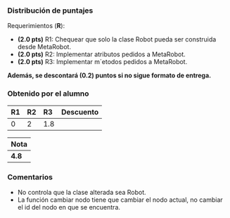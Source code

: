 ﻿### Distribución de puntajes

Requerimientos (**R**):

* **(2.0 pts)** R1: Chequear que solo la clase Robot pueda ser construida desde MetaRobot.
* **(2.0 pts)** R2: Implementar atributos pedidos a MetaRobot.
* **(2.0 pts)** R3: Implementar m´etodos pedidos a MetaRobot.

**Además, se descontará (0.2) puntos si no sigue formato de entrega.**

### Obtenido por el alumno
| R1 | R2 | R3 | Descuento |
|:---|:---|:---|:----------|
| 0 | 2 | 1.8 | 

| Nota |
|:-----|
| **4.8** |

### Comentarios

* No controla que la clase alterada sea Robot.
* La función cambiar nodo tiene que cambiar el nodo actual, no cambiar el id del nodo en que se encuentra.
